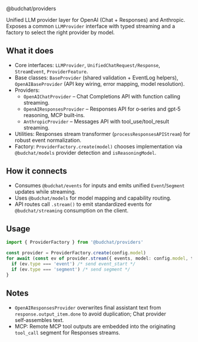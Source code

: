 @budchat/providers

Unified LLM provider layer for OpenAI (Chat + Responses) and Anthropic. Exposes a common `LLMProvider` interface with typed streaming and a factory to select the right provider by model.

## What it does
- Core interfaces: `LLMProvider`, `UnifiedChatRequest/Response`, `StreamEvent`, `ProviderFeature`.
- Base classes: `BaseProvider` (shared validation + EventLog helpers), `OpenAIBaseProvider` (API key wiring, error mapping, model resolution).
- Providers:
  - `OpenAIChatProvider` – Chat Completions API with function calling streaming.
  - `OpenAIResponsesProvider` – Responses API for o‑series and gpt‑5 reasoning, MCP built‑ins.
  - `AnthropicProvider` – Messages API with tool_use/tool_result streaming.
- Utilities: Responses stream transformer (`processResponsesAPIStream`) for robust event normalization.
- Factory: `ProviderFactory.create(model)` chooses implementation via `@budchat/models` provider detection and `isReasoningModel`.

## How it connects
- Consumes `@budchat/events` for inputs and emits unified `Event`/`Segment` updates while streaming.
- Uses `@budchat/models` for model mapping and capability routing.
- API routes call `.stream()` to emit standardized events for `@budchat/streaming` consumption on the client.

## Usage
```ts
import { ProviderFactory } from '@budchat/providers'

const provider = ProviderFactory.create(config.model)
for await (const ev of provider.stream({ events, model: config.model, temperature: 0.7 })) {
  if (ev.type === 'event') /* send event_start */
  if (ev.type === 'segment') /* send segment */
}
```

## Notes
- `OpenAIResponsesProvider` overwrites final assistant text from `response.output_item.done` to avoid duplication; Chat provider self‑assembles text.
- MCP: Remote MCP tool outputs are embedded into the originating `tool_call` segment for Responses streams.

